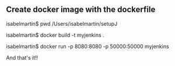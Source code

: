 

## Create docker image with the dockerfile

isabelmartin$ pwd
/Users/isabelmartin/setupJ

isabelmartin$ docker build -t myjenkins .

isabelmartin$ docker run -p 8080:8080 -p 50000:50000 myjenkins

And that's it!!
